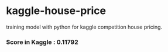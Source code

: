 # kaggle-house-price
training model with python for kaggle competition house pricing.

### Score in Kaggle : 0.11792

